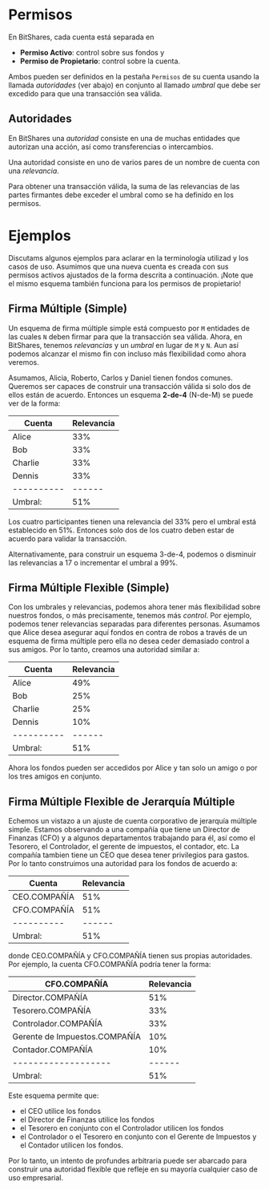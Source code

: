 # Permisos

En BitShares, cada cuenta está separada en

* **Permiso Activo**: control sobre sus fondos y
* **Permiso de Propietario**: control sobre la cuenta.

Ambos pueden ser definidos en la pestaña `Permisos` de su cuenta usando la llamada *autoridades* (ver abajo) en conjunto al llamado *umbral* que debe ser excedido para que una transacción sea válida.

## Autoridades

En BitShares una *autoridad* consiste en una de muchas entidades que autorizan una acción, así como transferencias o intercambios.

Una autoridad consiste en uno de varios pares de un nombre de cuenta con una *relevancia*.

Para obtener una transacción válida, la suma de las relevancias de las partes firmantes debe exceder el umbral como se ha definido en los permisos.

# Ejemplos

Discutams algunos ejemplos para aclarar en la terminología utilizad y los casos de uso. Asumimos que una nueva cuenta es creada con sus permisos activos ajustados de la forma descrita a continuación. ¡Note que el mismo esquema también funciona para los permisos de propietario!

## Firma Múltiple (Simple)

Un esquema de firma múltiple simple está compuesto por `M` entidades de las cuales `N` deben firmar para que la transacción sea válida. Ahora, en BitShares, tenemos *relevancias* y un *umbral* en lugar de `M` y `N`. Aun así podemos alcanzar el mismo fin con incluso más flexibilidad como ahora veremos.

Asumamos, Alicia, Roberto, Carlos y Daniel tienen fondos comunes. Queremos ser capaces de construir una transacción válida si solo dos de ellos están de acuerdo. Entonces un esquema **2-de-4** (N-de-M) se puede ver de la forma:

| Cuenta        | Relevancia |
| ------------- | ---------- |
| Alice         | 33%        |
| Bob           | 33%        |
| Charlie       | 33%        |
| Dennis        | 33%        |
| \---\---\---- | \---\---   |
| Umbral:       | 51%        |

Los cuatro participantes tienen una relevancia del 33% pero el umbral está establecido en 51%. Entonces solo dos de los cuatro deben estar de acuerdo para validar la transacción.

Alternativamente, para construir un esquema 3-de-4, podemos o disminuir las relevancias a 17 o incrementar el umbral a 99%.

## Firma Múltiple Flexible (Simple)

Con los umbrales y relevancias, podemos ahora tener más flexibilidad sobre nuestros fondos, o más precisamente, tenemos más *control*. Por ejemplo, podemos tener relevancias separadas para diferentes personas. Asumamos que Alice desea asegurar aquí fondos en contra de robos a través de un esquema de firma múltiple pero ella no desea ceder demasiado control a sus amigos. Por lo tanto, creamos una autoridad similar a:

| Cuenta        | Relevancia |
| ------------- | ---------- |
| Alice         | 49%        |
| Bob           | 25%        |
| Charlie       | 25%        |
| Dennis        | 10%        |
| \---\---\---- | \---\---   |
| Umbral:       | 51%        |

Ahora los fondos pueden ser accedidos por Alice y tan solo un amigo o por los tres amigos en conjunto.

## Firma Múltiple Flexible de Jerarquía Múltiple

Echemos un vistazo a un ajuste de cuenta corporativo de jerarquía múltiple simple. Estamos observando a una compañía que tiene un Director de Finanzas (CFO) y a algunos departamentos trabajando para él, así como el Tesorero, el Controlador, el gerente de impuestos, el contador, etc. La compañía tambien tiene un CEO que desea tener privilegios para gastos. Por lo tanto construimos una autoridad para los fondos de acuerdo a:

| Cuenta        | Relevancia |
| ------------- | ---------- |
| CEO.COMPAÑÍA  | 51%        |
| CFO.COMPAÑÍA  | 51%        |
| \---\---\---- | \---\---   |
| Umbral:       | 51%        |

donde CEO.COMPAÑÍA y CFO.COMPAÑÍA tienen sus propias autoridades. Por ejemplo, la cuenta CFO.COMPAÑÍA podría tener la forma:

| CFO.COMPAÑÍA                  | Relevancia |
| ----------------------------- | ---------- |
| Director.COMPAÑÍA             | 51%        |
| Tesorero.COMPAÑÍA             | 33%        |
| Controlador.COMPAÑÍA          | 33%        |
| Gerente de Impuestos.COMPAÑÍA | 10%        |
| Contador.COMPAÑÍA             | 10%        |
| \---\---\---\---\---\----     | \---\---   |
| Umbral:                       | 51%        |

Este esquema permite que:

* el CEO utilice los fondos
* el Director de Finanzas utilice los fondos
* el Tesorero en conjunto con el Controlador utilicen los fondos
* el Controlador o el Tesorero en conjunto con el Gerente de Impuestos y el Contador utilicen los fondos.

Por lo tanto, un intento de profundes arbitraria puede ser abarcado para construir una autoridad flexible que refleje en su mayoría cualquier caso de uso empresarial.